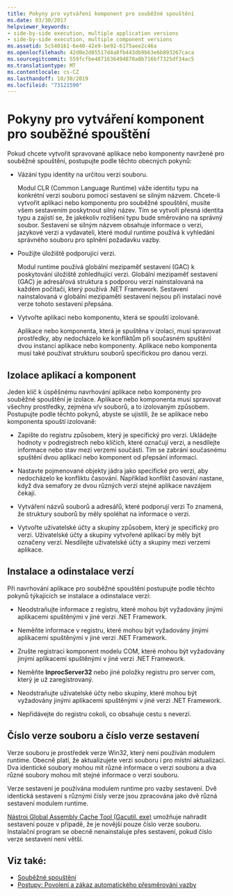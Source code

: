 ```yaml
---
title: Pokyny pro vytváření komponent pro souběžné spouštění
ms.date: 03/30/2017
helpviewer_keywords:
- side-by-side execution, multiple application versions
- side-by-side execution, multiple component versions
ms.assetid: 5c540161-6e40-42e9-be92-6175aee2c46a
ms.openlocfilehash: 42d0e2d85517d4a8fb443db9b63e6b893267caca
ms.sourcegitcommit: 559fcfbe4871636494870a8b716bf7325df34ac5
ms.translationtype: MT
ms.contentlocale: cs-CZ
ms.lasthandoff: 10/30/2019
ms.locfileid: "73121590"
---
```

# <a name="guidelines-for-creating-components-for-side-by-side-execution"></a>Pokyny pro vytváření komponent pro souběžné spouštění
Pokud chcete vytvořit spravované aplikace nebo komponenty navržené pro souběžné spouštění, postupujte podle těchto obecných pokynů:  
  
- Vázání typu identity na určitou verzi souboru.  
  
     Modul CLR (Common Language Runtime) váže identitu typu na konkrétní verzi souboru pomocí sestavení se silným názvem. Chcete-li vytvořit aplikaci nebo komponentu pro souběžné spouštění, musíte všem sestavením poskytnout silný název. Tím se vytvoří přesná identita typu a zajistí se, že jakékoliv rozlišení typu bude směrováno na správný soubor. Sestavení se silným názvem obsahuje informace o verzi, jazykové verzi a vydavateli, které modul runtime používá k vyhledání správného souboru pro splnění požadavku vazby.  
  
- Použijte úložiště podporující verzi.  
  
     Modul runtime používá globální mezipaměť sestavení (GAC) k poskytování úložiště zohledňující verzi. Globální mezipaměť sestavení (GAC) je adresářová struktura s podporou verzí nainstalovaná na každém počítači, který používá .NET Framework. Sestavení nainstalovaná v globální mezipaměti sestavení nejsou při instalaci nové verze tohoto sestavení přepsána.  
  
- Vytvořte aplikaci nebo komponentu, která se spouští izolovaně.  
  
     Aplikace nebo komponenta, která je spuštěna v izolaci, musí spravovat prostředky, aby nedocházelo ke konfliktům při současném spuštění dvou instancí aplikace nebo komponenty. Aplikace nebo komponenta musí také používat strukturu souborů specifickou pro danou verzi.  
  
## <a name="application-and-component-isolation"></a>Izolace aplikací a komponent  
 Jeden klíč k úspěšnému navrhování aplikace nebo komponenty pro souběžné spouštění je izolace. Aplikace nebo komponenta musí spravovat všechny prostředky, zejména v/v souborů, a to izolovaným způsobem. Postupujte podle těchto pokynů, abyste se ujistili, že se aplikace nebo komponenta spouští izolovaně:  
  
- Zapište do registru způsobem, který je specifický pro verzi. Ukládejte hodnoty v podregistrech nebo klíčích, které označují verzi, a nesdílejte informace nebo stav mezi verzemi součásti. Tím se zabrání současnému spuštění dvou aplikací nebo komponent od přepsání informací.  
  
- Nastavte pojmenované objekty jádra jako specifické pro verzi, aby nedocházelo ke konfliktu časování. Například konflikt časování nastane, když dva semafory ze dvou různých verzí stejné aplikace navzájem čekají.  
  
- Vytváření názvů souborů a adresářů, které podporují verzi To znamená, že struktury souborů by měly spoléhat na informace o verzi.  
  
- Vytvořte uživatelské účty a skupiny způsobem, který je specifický pro verzi. Uživatelské účty a skupiny vytvořené aplikací by měly být označeny verzí. Nesdílejte uživatelské účty a skupiny mezi verzemi aplikace.  
  
## <a name="installing-and-uninstalling-versions"></a>Instalace a odinstalace verzí  
 Při navrhování aplikace pro souběžné spouštění postupujte podle těchto pokynů týkajících se instalace a odinstalace verzí:  
  
- Neodstraňujte informace z registru, které mohou být vyžadovány jinými aplikacemi spuštěnými v jiné verzi .NET Framework.  
  
- Neměňte informace v registru, které mohou být vyžadovány jinými aplikacemi spuštěnými v jiné verzi .NET Framework.  
  
- Zrušte registraci komponent modelu COM, které mohou být vyžadovány jinými aplikacemi spuštěnými v jiné verzi .NET Framework.  
  
- Neměňte **InprocServer32** nebo jiné položky registru pro server com, který je už zaregistrovaný.  
  
- Neodstraňujte uživatelské účty nebo skupiny, které mohou být vyžadovány jinými aplikacemi spuštěnými v jiné verzi .NET Framework.  
  
- Nepřidávejte do registru cokoli, co obsahuje cestu s neverzí.  
  
## <a name="file-version-number-and-assembly-version-number"></a>Číslo verze souboru a číslo verze sestavení  
 Verze souboru je prostředek verze Win32, který není používán modulem runtime. Obecně platí, že aktualizujete verzi souboru i pro místní aktualizaci. Dva identické soubory mohou mít různé informace o verzi souboru a dva různé soubory mohou mít stejné informace o verzi souboru.  
  
 Verze sestavení je používána modulem runtime pro vazby sestavení. Dvě identická sestavení s různými čísly verze jsou zpracována jako dvě různá sestavení modulem runtime.  
  
 [Nástroj Global Assembly Cache Tool (Gacutil. exe)](../tools/gacutil-exe-gac-tool.md) umožňuje nahradit sestavení pouze v případě, že je novější pouze číslo verze souboru. Instalační program se obecně nenainstaluje přes sestavení, pokud číslo verze sestavení není větší.  
  
## <a name="see-also"></a>Viz také:

- [Souběžné spouštění](side-by-side-execution.md)
- [Postupy: Povolení a zákaz automatického přesměrování vazby](../configure-apps/how-to-enable-and-disable-automatic-binding-redirection.md)
